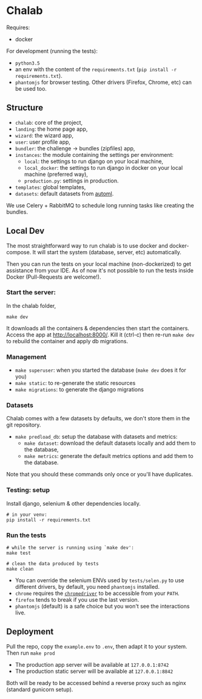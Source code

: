 Chalab
======

Requires:
- docker

For development (running the tests):

- `python3.5`
- an env with the content of the `requirements.txt` (`pip install -r requirements.txt`).
- `phantomjs` for browser testing. Other drivers (Firefox, Chrome, etc) can be used too.


Structure
---------

- `chalab`: core of the project,
- `landing`: the home page app,
- `wizard`: the wizard app,
- `user`: user profile app,
- `bundler`: the challenge -> bundles (zipfiles) app,
- `instances`: the module containing the settings per environment:
    - `local`: the settings to run django on your local machine,
    - `local_docker`: the settings to run django in docker on your local machine (preferred way),
    - `production.py`: settings in production.
- `templates`: global templates,
- `datasets`: default datasets from [automl](http://automl.chalearn.org/data).


We use Celery + RabbitMQ to schedule long running tasks like creating the bundles.
    

Local Dev
---------

The most straightforward way to run chalab is to use docker and docker-compose. It will
start the system (database, server, etc) automatically.

Then you can run the tests on your local machine (non-dockerized) to get assistance from your IDE.
As of now it's not possible to run the tests inside Docker (Pull-Requests are welcome!).


### Start the server:

In the chalab folder,

`make dev` 

It downloads all the containers & dependencies then start the containers.
Access the app at [http://localhost:8000/](http://localhost:8000/).
Kill it (ctrl-c) then re-run `make dev` to rebuild the container and apply db migrations.

### Management

- `make superuser`: when you started the database (`make dev` does it for you)
- `make static`: to re-generate the static resources
- `make migrations`: to generate the django migrations


### Datasets

Chalab comes with a few datasets by defaults, we don't store them in the git repository.

- `make predload_db`: setup the database with datasets and metrics:
    - `make dataset`: download the default datasets locally and add them to the database,
    - `make metrics`: generate the default metrics options and add them to the database.
    
Note that you should these commands only once or you'll have duplicates.

### Testing: setup

Install django, selenium & other dependencies locally.

```
# in your venv:
pip install -r requirements.txt
```


### Run the tests

```
# while the server is running using `make dev':
make test

# clean the data produced by tests
make clean
```

- You can override the selenium ENVs used by `tests/selen.py` to use different drivers,
  by default, you need `phantomjs` installed.
- `chrome` requires the [`chromedriver`](https://sites.google.com/a/chromium.org/chromedriver/)
  to be accessible from your `PATH`.
- `firefox` tends to break if you use the last version.
- `phantomjs` (default) is a safe choice but you won't see the interactions live.


Deployment
----------

Pull the repo, copy the `example.env` to `.env`, then adapt it to your system.
Then run `make prod`

- The production app server will be available at `127.0.0.1:8742`
- The production static server will be available at `127.0.0.1:8842`

Both will be ready to be accessed behind a reverse proxy such as nginx (standard gunicorn setup).
